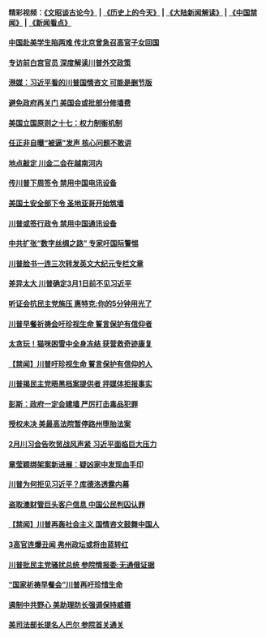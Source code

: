 #### 精彩视频：[《文昭谈古论今》](http://45.32.25.56/wenzhao) | [《历史上的今天》](http://45.32.25.56/today-in-history) | [《大陆新闻解读》](http://45.32.25.56/ntdtv-comedy) | [《中国禁闻》](http://45.32.25.56/ntdtv-news) | [《新闻看点》](http://45.32.25.56/news-insight) 

 #### [中国赴美学生陷两难 传北京曾急召高官子女回国](../pages/prog203/a102508606.md?t=02100854) 

#### [专访前白宫官员 深度解读川普外交政策](../pages/prog203/a102508562.md?t=02100854) 

#### [港媒：习近平看的川普国情咨文 可能是删节版](../pages/prog203/a102508439.md?t=02100854) 

#### [避免政府再关门 美国会或批部分修墙费](../pages/prog203/a102508354.md?t=02100854) 

#### [美国立国原则之十七：权力制衡机制](../pages/prog203/a102508088.md?t=02100854) 

#### [任正非自曝“被逼”发声  核心问题不敢讲](../pages/prog203/a102507948.md?t=02100854) 

#### [地点敲定 川金二会在越南河内](../pages/prog203/a102507941.md?t=02100854) 

#### [传川普下周签令 禁用中国电讯设备](../pages/prog203/a102507868.md?t=02100854) 

#### [美国土安全部下令 圣地亚哥开始筑墙](../pages/prog203/a102507861.md?t=02100854) 

#### [川普或签行政令 禁用中国通讯设备](../pages/prog203/a102507770.md?t=02100854) 

#### [中共扩张“数字丝绸之路” 专家吁国际警惕](../pages/prog203/a102507785.md?t=02100854) 

#### [川普脸书一连三次转发英文大纪元专栏文章](../pages/prog203/a102507765.md?t=02100854) 

#### [差异太大 川普确定3月1日前不见习近平](../pages/prog203/a102507743.md?t=02100854) 

#### [听证会抗民主党施压 惠特克:你的5分钟用光了](../pages/prog203/a102507688.md?t=02100854) 

#### [川普早餐祈祷会吁珍视生命 誓言保护有信仰者](../pages/prog203/a102507681.md?t=02100854) 

#### [太贪玩！猫咪困雪中全身冻结 获营救奇迹康复](../pages/prog203/a102507647.md?t=02100854) 

#### [【禁闻】川普吁珍视生命 誓言保护有信仰的人](../pages/prog203/a102507701.md?t=02100854) 

#### [川普揭民主党晤黑档案提供者 抨媒体拒报事实](../pages/prog203/a102507602.md?t=02100854) 

#### [彭斯：政府一定会建墙 严厉打击毒品犯罪](../pages/prog203/a102507554.md?t=02100854) 

#### [授权未决 美最高法院暂停路州堕胎法案](../pages/prog203/a102507547.md?t=02100854) 

#### [2月川习会告吹贸战风声紧 习近平面临巨大压力](../pages/prog203/a102507521.md?t=02100854) 

#### [章莹颖绑架案新进展︰疑凶家中发现血手印](../pages/prog203/a102507282.md?t=02100854) 

#### [川普为何拒见习近平？库德洛透露内幕](../pages/prog203/a102507187.md?t=02100854) 

#### [盗取澳财管巨头客户信息 中国公民判囚认罪](../pages/prog203/a102507084.md?t=02100854) 

#### [【禁闻】川普再轰社会主义 国情咨文鼓舞中国人](../pages/prog203/a102507077.md?t=02100854) 

#### [3高官连爆丑闻 弗州政坛或将由蓝转红](../pages/prog203/a102506962.md?t=02100854) 

#### [川普批民主党骚扰总统 参院情报委:无通俄证据](../pages/prog203/a102507035.md?t=02100854) 

#### [“国家祈祷早餐会”川普再吁珍惜生命](../pages/prog203/a102507041.md?t=02100854) 

#### [遏制中共野心 美助理防长强调保持威摄](../pages/prog203/a102507015.md?t=02100854) 

#### [美司法部长提名人巴尔 参院首关通关](../pages/prog203/a102506997.md?t=02100854) 


